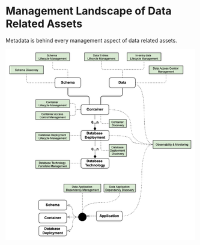 # Management Landscape of Data Related Assets

Metadata is behind every management aspect of data related assets.

![](pics/management-landscape-of-data-related-assets.png)


